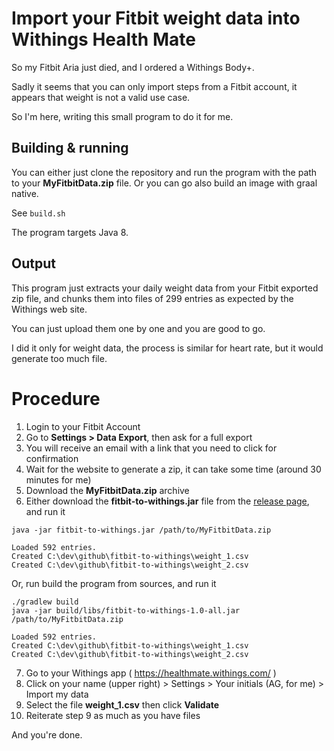 # Import your Fitbit weight data into Withings Health Mate

So my Fitbit Aria just died, and I ordered a Withings Body+. 

Sadly it seems that you can only import steps from a Fitbit account, 
it appears that weight is not a valid use case. 

So I'm here, writing this small program to do it for me.

## Building & running

You can either just clone the repository and run the program with the path to your **MyFitbitData.zip** file.
Or you can go also build an image with graal native.

See `build.sh`

The program targets Java 8.

## Output

This program just extracts your daily weight data from your Fitbit exported zip file, and chunks them into files of 299 entries
as expected by the Withings web site.

You can just upload them one by one and you are good to go.

I did it only for weight data, the process is similar for heart rate, but it would generate too much file.

# Procedure

1. Login to your Fitbit Account
2. Go to **Settings > Data Export**, then ask for a full export
3. You will receive an email with a link that you need to click for confirmation
4. Wait for the website to generate a zip, it can take some time (around 30 minutes for me)
5. Download the **MyFitbitData.zip** archive
6. Either download the **fitbit-to-withings.jar** file from the [release page](https://github.com/agrison/fitbit-to-withings/releases/), and run it
 ```shell
java -jar fitbit-to-withings.jar /path/to/MyFitbitData.zip

Loaded 592 entries.
Created C:\dev\github\fitbit-to-withings\weight_1.csv
Created C:\dev\github\fitbit-to-withings\weight_2.csv
```  

   Or, run build the program from sources, and run it
```shell
./gradlew build
java -jar build/libs/fitbit-to-withings-1.0-all.jar /path/to/MyFitbitData.zip

Loaded 592 entries.
Created C:\dev\github\fitbit-to-withings\weight_1.csv
Created C:\dev\github\fitbit-to-withings\weight_2.csv
```

7. Go to your Withings app ( https://healthmate.withings.com/ )
8. Click on your name (upper right) > Settings > Your initials (AG, for me) > Import my data
9. Select the file **weight_1.csv** then click **Validate**
10. Reiterate step 9 as much as you have files

And you're done.

